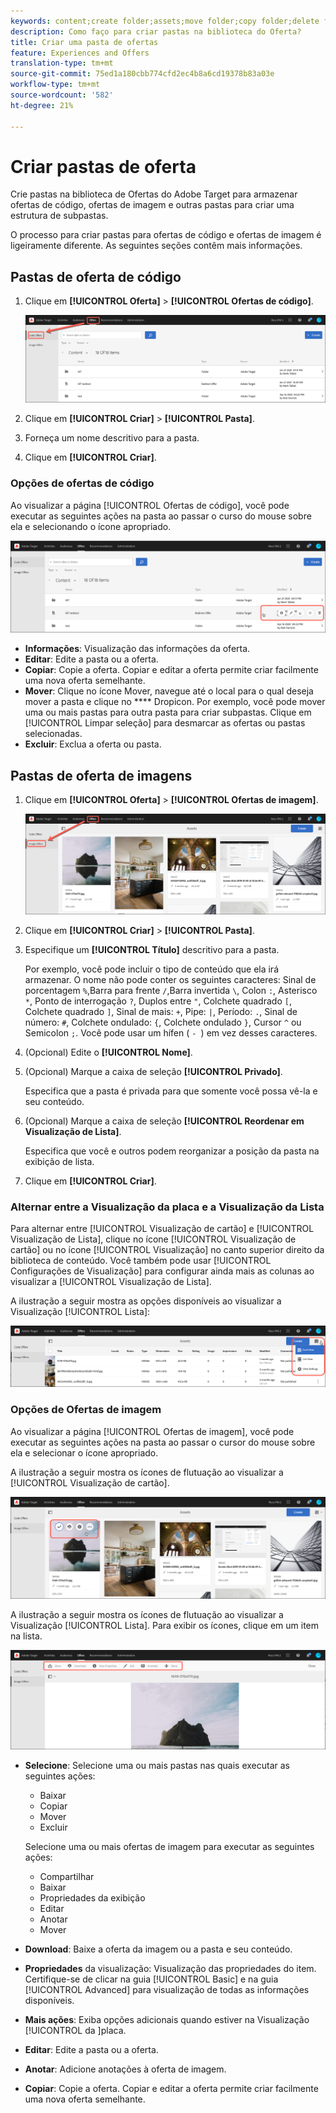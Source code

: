 ```yaml
---
keywords: content;create folder;assets;move folder;copy folder;delete folder;download folder;folder
description: Como faço para criar pastas na biblioteca do Oferta?
title: Criar uma pasta de ofertas
feature: Experiences and Offers
translation-type: tm+mt
source-git-commit: 75ed1a180cbb774cfd2ec4b8a6cd19378b83a03e
workflow-type: tm+mt
source-wordcount: '582'
ht-degree: 21%

---
```



# Criar pastas de oferta

Crie pastas na biblioteca de Ofertas do Adobe Target para armazenar ofertas de código, ofertas de imagem e outras pastas para criar uma estrutura de subpastas.

O processo para criar pastas para ofertas de código e ofertas de imagem é ligeiramente diferente. As seguintes seções contêm mais informações.

## Pastas de oferta de código

1. Clique em **[!UICONTROL Oferta]** > **[!UICONTROL Ofertas de código]**.

   ![Guia Ofertas de código](/help/c-experiences/c-manage-content/assets/code-offers-tab.png)

1. Clique em **[!UICONTROL Criar]** > **[!UICONTROL Pasta]**.

1. Forneça um nome descritivo para a pasta.

1. Clique em **[!UICONTROL Criar]**.

### Opções de ofertas de código

Ao visualizar a página [!UICONTROL Ofertas de código], você pode executar as seguintes ações na pasta ao passar o curso do mouse sobre ela e selecionando o ícone apropriado.

![Ícones de flutuação na guia Ofertas de código](/help/c-experiences/c-manage-content/assets/code-offers-hover-icons.png)

* **Informações**: Visualização das informações da oferta.
* **Editar**: Edite a pasta ou a oferta.
* **Copiar**: Copie a oferta. Copiar e editar a oferta permite criar facilmente uma nova oferta semelhante.
* **Mover**: Clique no ícone Mover, navegue até o local para o qual deseja mover a pasta e clique no  **** Dropicon. Por exemplo, você pode mover uma ou mais pastas para outra pasta para criar subpastas. Clique em [!UICONTROL Limpar seleção] para desmarcar as ofertas ou pastas selecionadas.
* **Excluir**: Exclua a oferta ou pasta.

## Pastas de oferta de imagens

1. Clique em **[!UICONTROL Oferta]** > **[!UICONTROL Ofertas de imagem]**.

   ![Guia Ofertas de imagem](/help/c-experiences/c-manage-content/assets/image-offers-tab.png)

1. Clique em **[!UICONTROL Criar]** > **[!UICONTROL Pasta]**.
1. Especifique um **[!UICONTROL Título]** descritivo para a pasta.

   Por exemplo, você pode incluir o tipo de conteúdo que ela irá armazenar. O nome não pode conter os seguintes caracteres: Sinal de porcentagem `%`,Barra para frente `/`,Barra invertida `\`, Colon `:`, Asterisco `*`, Ponto de interrogação `?`, Duplos entre `"`, Colchete quadrado `[`, Colchete quadrado `]`, Sinal de mais: `+`, Pipe: `|`, Período: `.`, Sinal de número: `#`, Colchete ondulado: `{`, Colchete ondulado `}`, Cursor `^` ou Semicolon `;`. Você pode usar um hífen ( `- `) em vez desses caracteres.

1. (Opcional) Edite o **[!UICONTROL Nome]**.
1. (Opcional) Marque a caixa de seleção **[!UICONTROL Privado]**.

   Especifica que a pasta é privada para que somente você possa vê-la e seu conteúdo.

1. (Opcional) Marque a caixa de seleção **[!UICONTROL Reordenar em Visualização de Lista]**.

   Especifica que você e outros podem reorganizar a posição da pasta na exibição de lista.

1. Clique em **[!UICONTROL Criar]**.

### Alternar entre a Visualização da placa e a Visualização da Lista

Para alternar entre [!UICONTROL Visualização de cartão] e [!UICONTROL Visualização de Lista], clique no ícone [!UICONTROL Visualização de cartão] ou no ícone [!UICONTROL Visualização] no canto superior direito da biblioteca de conteúdo. Você também pode usar [!UICONTROL Configurações de Visualização] para configurar ainda mais as colunas ao visualizar a [!UICONTROL Visualização de Lista].

A ilustração a seguir mostra as opções disponíveis ao visualizar a Visualização [!UICONTROL Lista]:

![Opções de Visualização de lista](/help/c-experiences/c-manage-content/assets/view-settings-options.png)

### Opções de Ofertas de imagem

Ao visualizar a página [!UICONTROL Ofertas de imagem], você pode executar as seguintes ações na pasta ao passar o cursor do mouse sobre ela e selecionar o ícone apropriado.

A ilustração a seguir mostra os ícones de flutuação ao visualizar a [!UICONTROL Visualização de cartão].

![Ícones de flutuação na guia Ofertas de imagem quando estiver na Visualização da placa](/help/c-experiences/c-manage-content/assets/image-offers-hover-icons.png)

A ilustração a seguir mostra os ícones de flutuação ao visualizar a Visualização [!UICONTROL Lista]. Para exibir os ícones, clique em um item na lista.

![Ícones de flutuação na guia Ofertas de imagem quando em Visualização de Lista](/help/c-experiences/c-manage-content/assets/list-view-hover.png)

* **Selecione**: Selecione uma ou mais pastas nas quais executar as seguintes ações:

   * Baixar
   * Copiar
   * Mover
   * Excluir

   Selecione uma ou mais ofertas de imagem para executar as seguintes ações:

   * Compartilhar
   * Baixar
   * Propriedades da exibição
   * Editar
   * Anotar
   * Mover 


* **Download**: Baixe a oferta da imagem ou a pasta e seu conteúdo.
* **Propriedades** da visualização: Visualização das propriedades do item. Certifique-se de clicar na guia [!UICONTROL Basic] e na guia [!UICONTROL Advanced] para visualização de todas as informações disponíveis.
* **Mais ações**: Exiba opções adicionais quando estiver na Visualização [!UICONTROL  da ]placa.
* **Editar**: Edite a pasta ou a oferta.
* **Anotar**: Adicione anotações à oferta de imagem.
* **Copiar**: Copie a oferta. Copiar e editar a oferta permite criar facilmente uma nova oferta semelhante.
